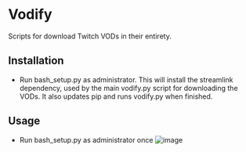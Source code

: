 # Vodify

Scripts for download Twitch VODs in their entirety.


## Installation

- Run bash_setup.py as administrator.
This will install the streamlink dependency, used by the main vodify.py script for downloading the VODs. It also updates pip and runs vodify.py when finished.

## Usage
- Run bash_setup.py as administrator once
![image](https://github.com/user-attachments/assets/4c56f7c9-6a61-4ec6-8787-b28f79a3c7ac)

    
